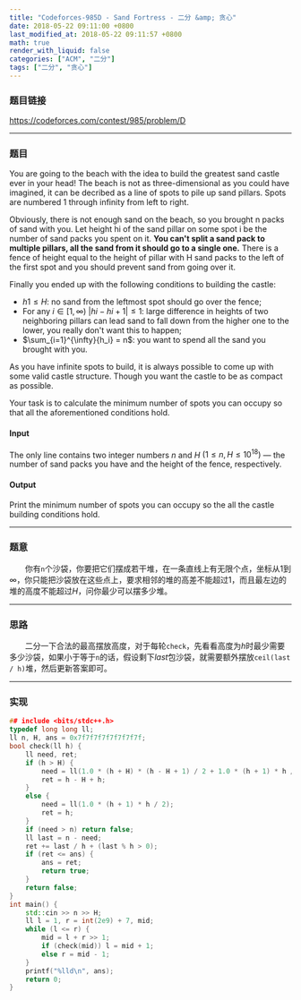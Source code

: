```yaml
---
title: "Codeforces-985D - Sand Fortress - 二分 &amp; 贪心"
date: 2018-05-22 09:11:00 +0800
last_modified_at: 2018-05-22 09:11:57 +0800
math: true
render_with_liquid: false
categories: ["ACM", "二分"]
tags: ["二分", "贪心"]
---
```


### 题目链接

https://codeforces.com/contest/985/problem/D

---
### 题目

You are going to the beach with the idea to build the greatest sand castle ever in your head! The beach is not as three-dimensional as you could have imagined, it can be decribed as a line of spots to pile up sand pillars. Spots are numbered 1 through infinity from left to right.

Obviously, there is not enough sand on the beach, so you brought n packs of sand with you. Let height hi of the sand pillar on some spot i be the number of sand packs you spent on it. **You can't split a sand pack to multiple pillars, all the sand from it should go to a single one.** There is a fence of height equal to the height of pillar with H sand packs to the left of the first spot and you should prevent sand from going over it.

Finally you ended up with the following conditions to building the castle:

+ $h1 ≤ H$: no sand from the leftmost spot should go over the fence;
+ For any  $i \in [1,\infty)\ |hi - hi + 1| ≤ 1$: large difference in heights of two neighboring pillars can lead sand to fall down from the higher one to the lower, you really don't want this to happen;
+ $\sum_{i=1}^{\infty}{h_i} = n$: you want to spend all the sand you brought with you.

As you have infinite spots to build, it is always possible to come up with some valid castle structure. Though you want the castle to be as compact as possible.

Your task is to calculate the minimum number of spots you can occupy so that all the aforementioned conditions hold.

#### Input
The only line contains two integer numbers $n$ and $H$ $(1 ≤ n, H ≤ 10^{18})$ — the number of sand packs you have and the height of the fence, respectively.

#### Output
Print the minimum number of spots you can occupy so the all the castle building conditions hold.

---
### 题意

&emsp;&emsp;你有`n`个沙袋，你要把它们摆成若干堆，在一条直线上有无限个点，坐标从$1$到$\infty$，你只能把沙袋放在这些点上，要求相邻的堆的高差不能超过$1$，而且最左边的堆的高度不能超过$H$，问你最少可以摆多少堆。

---
### 思路

&emsp;&emsp;二分一下合法的最高摆放高度，对于每轮`check`，先看看高度为$h$时最少需要多少沙袋，如果小于等于`n`的话，假设剩下$last$包沙袋，就需要额外摆放`ceil(last / h)`堆，然后更新答案即可。

---
### 实现

```cpp
## include <bits/stdc++.h>
typedef long long ll;
ll n, H, ans = 0x7f7f7f7f7f7f7f7f;
bool check(ll h) {
    ll need, ret;
    if (h > H) {
        need = ll(1.0 * (h + H) * (h - H + 1) / 2 + 1.0 * (h + 1) * h / 2 - h);
        ret = h - H + h;
    }
    else {
        need = ll(1.0 * (h + 1) * h / 2);
        ret = h;
    }
    if (need > n) return false;
    ll last = n - need;
    ret += last / h + (last % h > 0);
    if (ret <= ans) {
        ans = ret;
        return true;
    }
    return false;
}
int main() {
    std::cin >> n >> H;
    ll l = 1, r = int(2e9) + 7, mid;
    while (l <= r) {
        mid = l + r >> 1;
        if (check(mid)) l = mid + 1;
        else r = mid - 1;
    }
    printf("%lld\n", ans);
    return 0;
}

```